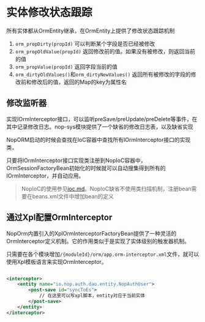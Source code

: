 # 实体修改状态跟踪

所有实体都从OrmEntity继承，在OrmEntity上提供了修改状态跟踪机制

1. `orm_propDirty(propId)` 可以判断某个字段是否已经被修改
2. `orm_propOldValue(propId)` 返回修改前的值。如果没有被修改，则返回当前的值
3. `orm_propValue(propId)` 返回字段当前的值
4. `orm_dirtyOldValues()`和`orm_dirtyNewValues()` 返回所有被修改的字段的修改前和修改后的值，返回的Map的key为属性名

## 修改监听器

实现IOrmInterceptor接口，可以监听preSave/preUpdate/preDelete等事件，在其中记录修改日志。nop-sys模块提供了一个缺省的修改日志表，以及缺省实现

NopORM启动的时候会查找在IoC容器中查找所有IOrmInterceptor接口的实现类，

只要将IOrmInterceptor接口实现类注册到NopIoC容器中，OrmSessionFactoryBean初始化的时候就可以自动搜集得到所有的IOrmInterceptor，并自动应用。

> NopIoC的使用参见[ioc.md](../ioc.md)。NopIoC缺省不使用类扫描机制，注册bean需要在beans.xml文件中增加bean的定义

## 通过Xpl配置OrmInterceptor

NopOrm内置引入的XplOrmInterceptorFactoryBean提供了一种灵活的OrmInterceptor定义机制。它的作用类似于是实现了实体级别的触发器机制。

只需要在各个模块增加`/{moduleId}/orm/app.orm-interceptor.xml`文件，就可以使用Xpl模板语言来实现OrmInterceptor。

```xml

<interceptor>
    <entity name="io.nop.auth.dao.entity.NopAuthUser">
        <post-save id="syncToEs">
            // 在这里可以写xpl脚本，entity对应于当前实体
        </post-save>
    </entity>
</interceptor>
```
